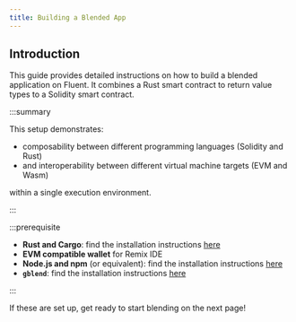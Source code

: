 ```yaml
---
title: Building a Blended App
---
```


## Introduction

This guide provides detailed instructions on how to build a blended application on Fluent.
It combines a Rust smart contract to return value types to a Solidity smart contract.

:::summary

This setup demonstrates:

* composability between different programming languages (Solidity and Rust)
* and interoperability between different virtual machine targets (EVM and Wasm)

within a single execution environment.

:::

:::prerequisite

* **Rust and Cargo**: find the installation instructions [here](https://www.rust-lang.org/tools/install)
* **EVM compatible wallet** for Remix IDE
* **Node.js and npm** (or equivalent): find the installation instructions [here](https://nodejs.org/en/download)
* **`gblend`**: find the installation instructions [here](../../gblend/installation.md)

:::

If these are set up, get ready to start blending on the next page!

